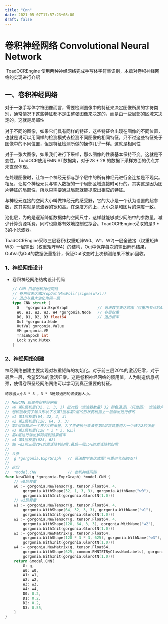 ```yaml
---
title: "Cnn"
date: 2021-05-07T17:57:23+08:00
draft: false
---
```


# 卷积神经网络 Convolutional Neural Network

​	ToadOCREngine 使用两种神经网络完成手写体字符集识别，本章对卷积神经网络的实现进行介绍

## 一、卷积神经网络

​	对于一张手写体字符图像而言，需要检测图像中的特征来决定图像所属的字符类别，通常情况下这些特征都不是由整张图像来决定的，而是由一些局部的区域来决定的。这就是局部性

​	对于不同的图像，如果它们具有同样的特征，这些特征会出现在图像的不同位置，也就是说可以用同样的检测模式去检测不同图像的相同特征，只不过这些特征处于图像中的不同位置，但是特征检测所做的操作几乎一样。这就是相同性

​	对于一张大图像，如果我们进行下采样，那么图像的性质基本保持不变。这就是不变性。ToadOCR使用EMNIST数据集，对于28 * 28 的数据下采样方面的优点并未直观体现。

​	在处理图像时，让每一个神经元都与那个层中的所有神经元进行全连接是不现实。相反，让每个神经元只与输入数据的一个局部区域连接时可行的。其实这是因为图片特征的局部性，所以只需要通过局部就能提取出相应的特征。

​	与神经元连接的空间大小叫做神经元的感受野，它的大小是一个认为设置的超参数，这其实就是滤波器的宽和高。在深度方向上，大小总是和图片的深度一致。

​	池化层，为的是逐渐降低数据体的空间尺寸，这样就能够减少网络中的参数量，减少计算资源耗费，同时也能够有效地控制过拟合。ToadOCREngine采取的是3 * 3的小滤波器。

ToadOCREngine采取三层卷积(权重矩阵W0、W1、W2)一层全链接（权重矩阵W3）一层输出（权重矩阵W4）的结构，Out中保存每次的输出解码结果， OutVal为Out的数据张量指针，保证Out改变时上次预测结果不被gc回收。

### 1、神经网络设计

- 卷积神经网络结构设计代码

  ```go
  // CNN 四层卷积神经网络
  // 卷积层表达式DropOut(MaxPoll(\sigma(w*x)))
  // 退出与最大池化为同一层
  type CNN struct {
  	G	*gorgonia.ExprGraph				// 语法数学表达式图（可重用节点的AST）
  	W0, W1, W2, W3, W4 *gorgonia.Node	// 各层权重
  	D0, D1, D2, D3 float64				// 退出概率
  	Out *gorgonia.Node
  	OutVal gorgonia.Value
  	VM gorgonia.VM
  	TrainEpoch int
  	Lock sync.Mutex
  }
  ```

### 2、神经网络创建

​	神经网络创建主要实现对权重矩阵的初始化。对于前三层20%的激活归零，对于最后一层，希望55%的激活归零。这是卷积神经网络的惯用值，人为制造信息瓶颈，使得卷积圣经网络网络可以学习到真正重要的特征。

 	滤波器大小3 * 3 ，3 * 3是最通用的滤波器大小。

```go
// NewCNN 新建卷积神经网络
// w0 第0层权重(32, 1, 3, 3) 批次数（滤波器数量）32 颜色通道1（灰度图） 滤波器大小3 * 3
// 卷积层改变了输入形状下方第1层与第2层的形状要根据上一层输出进行修改
// w1 第1层权重(64, 32, 3, 3)
// w2 第2层权重(128, 64, 3, 3)
// 第2层将输出一个秩为4的张量，为了方便执行乘法在第3层将其重构为一个秩为2的张量
// w3 第3层权重(128 * 3 * 3, 625)
// 第4层进行输出解码得到结果概率
// w4 第4层权重(625, 62)
// d0～d3前三层20%的激活随机归零,最后一层55%的激活随机归零
//
// 入参
//	g *gorgonia.ExprGraph	// 语法数学表达式图(可重用节点的AST)
//
// 返回
//	*model.CNN				// 卷积神经网络
func NewCNN(g *gorgonia.ExprGraph) *model.CNN {
	// w0层权重
	w0 := gorgonia.NewTensor(g, tensor.Float64, 4,
		gorgonia.WithShape(32, 1, 3, 3), gorgonia.WithName("w0"),
		gorgonia.WithInit(gorgonia.GlorotN(1.0)))
	// w1层权重
	w1 := gorgonia.NewTensor(g, tensor.Float64, 4,
		gorgonia.WithShape(64, 32, 3, 3), gorgonia.WithName("w1"),
		gorgonia.WithInit(gorgonia.GlorotN(1.0)))
	w2 := gorgonia.NewTensor(g, tensor.Float64, 4,
		gorgonia.WithShape(128, 64, 3, 3), gorgonia.WithName("w2"),
		gorgonia.WithInit(gorgonia.GlorotN(1.0)))
	w3 := gorgonia.NewMatrix(g, tensor.Float64,
		gorgonia.WithShape(128 * 3 * 3, 625), gorgonia.WithName("w3"),
		gorgonia.WithInit(gorgonia.GlorotN(1.0)))
	w4 := gorgonia.NewMatrix(g, tensor.Float64,
		gorgonia.WithShape(625, common.EMNISTByClassNumLabels), gorgonia.WithName("w4"),
		gorgonia.WithInit(gorgonia.GlorotN(1.0)))
	return &model.CNN{
		G: g,
		W0: w0,
		W1: w1,
		W2: w2,
		W3: w3,
		W4: w4,
		D0: 0.2,
		D1: 0.2,
		D2: 0.2,
		D3: 0.55,
	}
}
```

### 